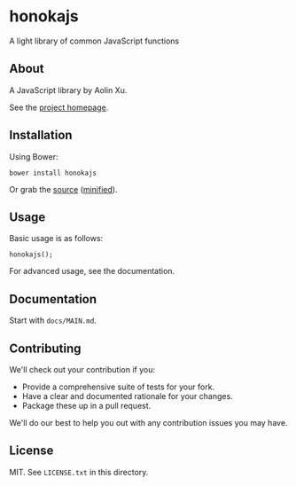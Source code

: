 # honokajs

A light library of common JavaScript functions 

## About

A JavaScript library by Aolin Xu.

See the [project homepage](http://nitta-honoka.github.io/honokajs).

## Installation

Using Bower:

    bower install honokajs

Or grab the [source](https://github.com/nitta-honoka/honokajs/dist/honokajs.js) ([minified](https://github.com/nitta-honoka/honokajs/dist/honokajs.min.js)).

## Usage

Basic usage is as follows:

    honokajs();

For advanced usage, see the documentation.

## Documentation

Start with `docs/MAIN.md`.

## Contributing

We'll check out your contribution if you:

* Provide a comprehensive suite of tests for your fork.
* Have a clear and documented rationale for your changes.
* Package these up in a pull request.

We'll do our best to help you out with any contribution issues you may have.

## License

MIT. See `LICENSE.txt` in this directory.
